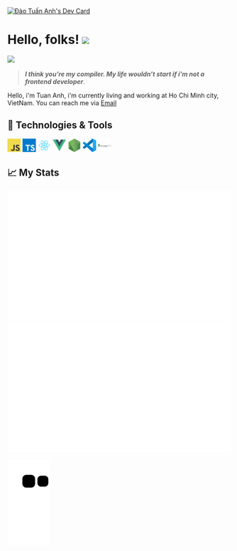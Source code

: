 <!--<img align="right" alt="GIF" src="https://media.giphy.com/media/xUA7bdpLxQhsSQdyog/giphy.gif" width="500" height="320" /> -->
<a align="right" href="https://app.daily.dev/whiterosedev"><img src="https://api.daily.dev/devcards/cea408c0ae9642d68501d4e7353717c4.png?r=oiz" width="400" alt="Đào Tuấn Anh's Dev Card"/></a>

# Hello, folks! <img src="https://raw.githubusercontent.com/MartinHeinz/MartinHeinz/master/wave.gif" width="30px">
![](https://komarev.com/ghpvc/?username=shoxie)

> __*I think you’re my compiler. My life wouldn’t start if i'm not a frontend developer*__. 

Hello, i'm Tuan Anh, i'm currently living and working at Ho Chi Minh city, VietNam. You can reach me via  <a href="mailto:doctorwrose@gmail.com">Email</a>

## 🔧 Technologies & Tools

<code><img height="30" src="https://raw.githubusercontent.com/github/explore/80688e429a7d4ef2fca1e82350fe8e3517d3494d/topics/javascript/javascript.png"></code>
<code><img height="30" src="https://raw.githubusercontent.com/github/explore/80688e429a7d4ef2fca1e82350fe8e3517d3494d/topics/typescript/typescript.png"></code>
<code><img height="30" src="https://raw.githubusercontent.com/github/explore/80688e429a7d4ef2fca1e82350fe8e3517d3494d/topics/react/react.png"></code>
<code><img height="30" src="https://raw.githubusercontent.com/github/explore/80688e429a7d4ef2fca1e82350fe8e3517d3494d/topics/vue/vue.png"></code>
<code><img height="30" src="https://raw.githubusercontent.com/github/explore/80688e429a7d4ef2fca1e82350fe8e3517d3494d/topics/nodejs/nodejs.png"></code>
<code><img height="30" src="https://raw.githubusercontent.com/github/explore/80688e429a7d4ef2fca1e82350fe8e3517d3494d/topics/visual-studio-code/visual-studio-code.png"></code>
<code><img height="30" src="https://raw.githubusercontent.com/github/explore/80688e429a7d4ef2fca1e82350fe8e3517d3494d/topics/mongodb/mongodb.png"></code>


## &#x1f4c8; My Stats
![](https://github.com/shoxie/git-stats/blob/master/generated/overview.svg)
![](https://github.com/shoxie/git-stats/blob/master/generated/languages.svg)

![snake gif](https://github.com/shoxie/shoxie/blob/output/github-contribution-grid-snake.svg)

<!-- 
<a href="https://github.com/shoxie/shoxie">
  <img align="center" src="https://github-readme-stats.vercel.app/api?username=shoxie&show_icons=true&line_height=27&count_private=true&title_color=ffffff&text_color=c9cacc&icon_color=2bbc8a&bg_color=1d1f21" alt="Martin's GitHub Stats" />
</a>
  -->




<!-- Resources -->
<!-- Icons: https://simpleicons.org/ -->
<!-- GitHub Stats: https://github.com/anuraghazra/github-readme-stats -->
<!-- Emojis: https://emojipedia.org/emoji/ -->
<!-- HTML Emojis: https://www.fileformat.info/index.htm -->
<!-- Shields: https://shields.io/ -->
<!-- Awesome GitHub Profile README: https://github.com/abhisheknaiidu/awesome-github-profile-readme -->
